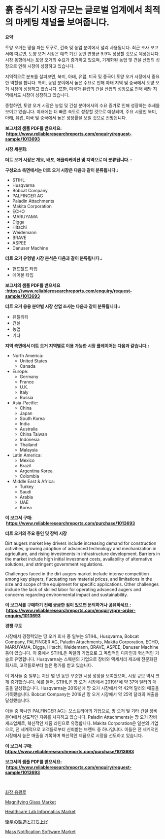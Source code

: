 <p><h1>흙 증식기 시장 규모는 글로벌 업계에서 최적의 마케팅 채널을 보여줍니다.</h1></p><p><strong>요약</strong></p>
<p><p>토양 오거는 땅을 파는 도구로, 건축 및 농업 분야에서 널리 사용됩니다. 최근 조사 보고서에 따르면, 토양 오거 시장은 예측 기간 동안 연평균 9.9% 성장할 것으로 예상됩니다. 시장 동향에서는 토양 오거의 수요가 증가하고 있으며, 기계화된 농업 및 건설 산업의 성장으로 인해 시장이 성장하고 있습니다.</p><p>지역적으로 분포를 살펴보면, 북미, 아태, 유럽, 미국 및 중국이 토양 오거 시장에서 중요한 역할을 합니다. 특히, 농업 분야에서 높은 수요로 인해 아태 지역 및 중국에서 토양 오거 시장이 성장하고 있습니다. 또한, 미국과 유럽의 건설 산업의 성장으로 인해 해당 지역에서도 시장이 성장하고 있습니다.</p><p>종합하면, 토양 오거 시장은 농업 및 건설 분야에서의 수요 증가로 인해 성장하는 추세를 보이고 있습니다. 미래에는 더 빠른 속도로 성장할 것으로 예상되며, 주요 시장인 북미, 아태, 유럽, 미국 및 중국에서 높은 성장률을 보일 것으로 전망됩니다.</p></p>
<p><strong>보고서의 샘플 PDF를 받으세요: &nbsp;<a href="https://www.reliableresearchreports.com/enquiry/request-sample/1013693">https://www.reliableresearchreports.com/enquiry/request-sample/1013693</a></strong></p>
<p><strong>시장 세분화:</strong></p>
<p><strong> 더트 오거 시장은 개요, 배포, 애플리케이션 및 지역으로 더 분류됩니다. :</strong></p>
<p><strong>구성요소 측면에서는 더트 오거 시장은 다음과 같이 분류됩니다.:</strong></p>
<p><ul><li>STIHL</li><li>Husqvarna</li><li>Bobcat Company</li><li>PALFINGER AG</li><li>Paladin Attachments</li><li>Makita Corporation</li><li>ECHO</li><li>MARUYAMA</li><li>Digga</li><li>Hitachi</li><li>Weidemann</li><li>BRAVE</li><li>ASPEE</li><li>Danuser Machine</li></ul></p>
<p><strong> 더트 오거 유형별 시장 분석은 다음과 같이 분류됩니다.:</strong></p>
<p><ul><li>핸드헬드 타입</li><li>에어본 타입</li></ul></p>
<p><strong>보고서의 샘플 PDF를 받으세요 :<a href="https://www.reliableresearchreports.com/enquiry/request-sample/1013693">https://www.reliableresearchreports.com/enquiry/request-sample/1013693</a></strong></p>
<p><strong> 더트 오거 응용 분야별 시장 산업 조사는 다음과 같이 분류됩니다.:</strong></p>
<p><ul><li>유틸리티</li><li>건설</li><li>농업</li><li>기타</li></ul></p>
<p><strong>지역 측면에서 더트 오거 지역별로 이용 가능한 시장 플레이어는 다음과 같습니다.:</strong></p>
<p><ul>
    <li>
        North America:
        <ul>
            <li>United States</li>
            <li>Canada</li>
        </ul>
    </li>
    <li>
        Europe:
        <ul>
            <li>Germany</li>
            <li>France</li>
            <li>U.K.</li>
            <li>Italy</li>
            <li>Russia</li>
        </ul>
    </li>
    <li>
        Asia-Pacific:
        <ul>
            <li>China</li>
            <li>Japan</li>
            <li>South Korea</li>
            <li>India</li>
            <li>Australia</li>
            <li>China Taiwan</li>
            <li>Indonesia</li>
            <li>Thailand</li>
            <li>Malaysia</li>
        </ul>
    </li>
    <li>
        Latin America:
        <ul>
            <li>Mexico</li>
            <li>Brazil</li>
            <li>Argentina Korea</li>
            <li>Colombia</li>
        </ul>
    </li>
    <li>
        Middle East & Africa:
        <ul>
            <li>Turkey</li>
            <li>Saudi</li>
            <li>Arabia</li>
            <li>UAE</li>
            <li>Korea</li>
        </ul>
    </li>
    </ul></p>
<p><strong>이 보고서 구매: &nbsp;<a href="https://www.reliableresearchreports.com/purchase/1013693">https://www.reliableresearchreports.com/purchase/1013693</a></strong></p>
<p><strong>더트 오거의 주요 동인 및 장벽 시장</strong></p>
<p><p>Dirt augers market key drivers include increasing demand for construction activities, growing adoption of advanced technology and mechanization in agriculture, and rising investments in infrastructure development. Barriers in the market include high initial investment costs, availability of alternative solutions, and stringent government regulations.</p><p>Challenges faced in the dirt augers market include intense competition among key players, fluctuating raw material prices, and limitations in the size and scope of the equipment for specific applications. Other challenges include the lack of skilled labor for operating advanced augers and concerns regarding environmental impact and sustainability.</p></p>
<p><strong>이 보고서를 구매하기 전에 궁금한 점이 있으면 문의하거나 공유하세요.: &nbsp;<a href="https://www.reliableresearchreports.com/enquiry/pre-order-enquiry/1013693">https://www.reliableresearchreports.com/enquiry/pre-order-enquiry/1013693</a></strong></p>
<p><strong>경쟁 구도</strong></p>
<p><p>시장에서 경쟁력있는 땅 오거 회사 중 일부는 STIHL, Husqvarna, Bobcat Company, PALFINGER AG, Paladin Attachments, Makita Corporation, ECHO, MARUYAMA, Digga, Hitachi, Weidemann, BRAVE, ASPEE, Danuser Machine 등이 있습니다. 이 중에서 STIHL은 독일의 기업으로 그 독립적인 디자인과 혁신적인 기술로 유명합니다. Husqvarna는 스웨덴의 기업으로 장비와 액세서리 제조에 전문화된 회사로, 고객들로부터 높은 평가를 받고 있습니다.</p><p>이 회사들 중 일부는 지난 몇 년 동안 꾸준한 시장 성장을 보여왔으며, 시장 규모 역시 크게 증가했습니다. 예를 들어, STIHL은 땅 오거 시장에서 2019년에 약 37억 달러의 매출을 달성했습니다. Husqvarna는 2019년에 땅 오거 시장에서 약 42억 달러의 매출을 기록했습니다. Bobcat Company는 2019년 땅 오거 시장에서 약 25억 달러의 매출을 달성했습니다.</p><p>이들 중 하나인 PALFINGER AG는 오스트리아의 기업으로, 땅 오거 및 기타 건설 장비 분야에서 선도적인 지위를 차지하고 있습니다. Paladin Attachments는 땅 오거 장비 제조업체로, 혁신적인 제품 라인으로 유명합니다. Makita Corporation은 일본의 기업으로, 전 세계적으로 고객들로부터 신뢰받는 브랜드 중 하나입니다. 이들은 전 세계적인 시장에서 높은 매출을 기록하며 혁신적인 제품으로 시장을 선도하고 있습니다.</p></p>
<p><strong>이 보고서 구매: &nbsp; <a href="https://www.reliableresearchreports.com/purchase/1013693">https://www.reliableresearchreports.com/purchase/1013693</a></strong></p>
<p><strong>보고서의 샘플 PDF를 받으세요: &nbsp;<a href="https://www.reliableresearchreports.com/enquiry/request-sample/1013693">https://www.reliableresearchreports.com/enquiry/request-sample/1013693</a></strong><strong></strong></p>
<p>&nbsp;</p>
<p><p><a href="https://github.com/vs019sa3m8x/Market-Research-Report-List-1/blob/main/8635550188515.md">화장 용광로</a></p><p><a href="https://issuu.com/reportprime-2/docs/magnifying-glass-market-size-2030.pptx">Magnifying Glass Market</a></p><p><a href="https://view.publitas.com/reportprime-1/healthcare-lab-informatics-market-provides-a-comprehensive-analysis-including-a-macro-overview-of-the-market-as-well-as-micro-details-such-as-market-size-and-competitive-landscape/">Healthcare Lab Informatics Market</a></p><p><a href="https://github.com/oqxogxyvqe90775/Market-Research-Report-List-1/blob/main/2284991188635.md">衛星の製造と打ち上げ</a></p><p><a href="https://sudsy-motorcycle-bbc.notion.site/Mass-Notification-Software-Market-Size-Evaluating-its-Market-Trends-Growth-and-Projections-2024--0239e5ff1be748b395714ea8002272e7">Mass Notification Software Market</a></p></p>